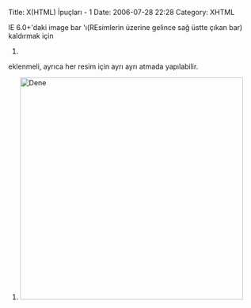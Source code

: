 Title: X(HTML) İpuçları - 1
Date: 2006-07-28 22:28
Category: XHTML

IE 6.0+'daki image bar 'ı(REsimlerin üzerine gelince sağ üstte çıkan
bar) kaldırmak için

1.  <meta http-equiv="image-toolbar" content="no">

eklenmeli, ayrıca her resim için ayrı ayrı atmada yapılabilir.

1.  <img src="deneme.gif" width="450" height="450" alt="Dene"
    galleryimg="no" />

</p>

